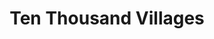 ---
title: "Ten Thousand Villages"
url: /bethesda/ten-thousand-villages/
shop: interior decoration
---